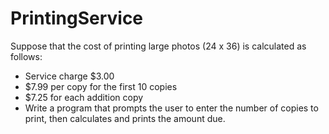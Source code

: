 # PrintingService
Suppose that the cost of printing large photos (24 x 36) is calculated as follows:
- Service charge $3.00 
- $7.99 per copy for the first 10 copies 
- $7.25 for each addition copy  
- Write a program that prompts the user to enter the number of copies to print, then calculates and prints the amount due. 
